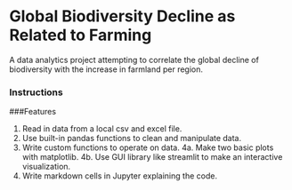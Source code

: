 # Global Biodiversity Decline as Related to Farming

A data analytics project attempting to correlate the global decline of biodiversity with the increase in farmland per region.


### Instructions

###Features
1. Read in data from a local csv and excel file.
2. Use built-in pandas functions to clean and manipulate data.
3. Write custom functions to operate on data.
4a. Make two basic plots with matplotlib.
4b. Use GUI library like streamlit to make an interactive visualization.
5. Write markdown cells in Jupyter explaining the code.
